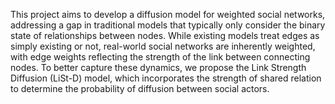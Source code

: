 This project aims to develop a diffusion model for weighted social networks, addressing a gap in traditional models that typically only consider the binary state of relationships between nodes. While existing models treat edges as simply existing or not, real-world social networks are inherently weighted, with edge weights reflecting the strength of the link between connecting nodes. To better capture these dynamics, we propose the Link Strength Diffusion (LiSt-D) model, which incorporates the strength of shared relation to determine the probability of diffusion between social actors. 
